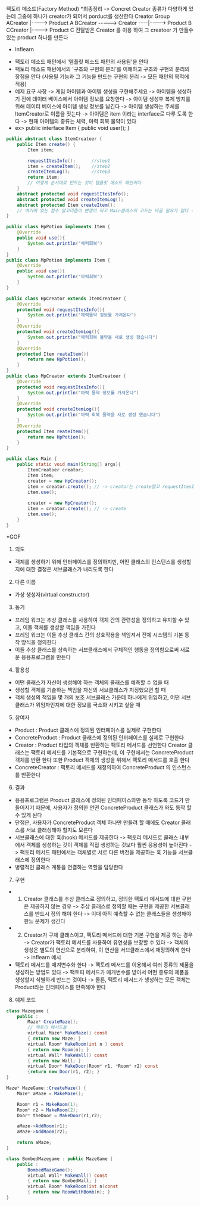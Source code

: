 팩토리 메소드(Factory Method)
*최종정리
-> Concret Creator 종류가 다양하게 있는데 그중에 하나가 creator가 되어서 porduct를 생산한다
    Creator Group                      
      ACreator                          |----> Product A
      BCreator     ----->  Creator  ----|----> Product B          
      CCreator                          |----> Product C
                          전달받은 Creator 를 이용 하여 그 creatoer 가 만들수 있는 product 하나를 만든다

* Inflearn
- 팩토리 메소드 패턴에서 '템플릿 메소드 패턴의 사용됨'을 안다
- 팩토리 메소드 패턴에서의 '구조와 구현의 분리'를 이해하고 구조와 구현의 분리의 장점을 안다
  (사용될 기능과 그 기능을 만드는 구현의 분리 -> 모든 패턴의 목적에 적용)
- 예제 요구 사장
    -> 게임 아이템과 아이템 생성을 구현해주세요
    -> 아이템을 생성하기 전에 데이터 베이스에서 아이템 정보를 요청한다
    -> 아이템 생성후 복제 방지를 위해 데이터 베이스에 아이템 생성 정보를 남긴다
    -> 아이템 생성하는 주체를 ItemCreator로 이름을 짓는다
    -> 아이템은 item 이라는 interface로 다루 도록 한다
    -> 현재 아이템의 종류는 체력, 마력 회복 물약이 있다
- ex>
public interface Item {
    public void user();
}
```java
public abstract class ItemCreatoer {
    public Item create() {
        Item item;

        requestItesInfo();      //step1
        item = createItem();    //step2
        createItemLog();        //step3
        return item;
        // 이렇게 순서대로 만드는 것이 템플릿 메소드 패턴이다
    }
    abstract protected void requestItesInfo();
    abstract protected void createItemLog();
    abstract protected Item createItem();
    // 여기에 있는 함수 알고리즘이 변경이 되고 Main클래스의 코드는 바꿀 필요가 없다 -> 기능과 구현의 분리
}

public class HpPotion implements Item {
    @Override
    public void use(){
        System.out.println("체력회복")
    }
}
public class MpPotion implements Item {
    @Override
    public void use(){
        System.out.println("마력회복")
    }
}

public class HpCreator extends ItemCreatoer {
    @Override
    protected void requestItesInfo(){
        System.out.println("체력물약 정보를 가져온다")
    }
    @Override
    protected void createItemLog(){
        System.out.println("체력회복 물약을 새로 생성 했습니다")
    } 
    @Override
    protected Item reateItem(){
        return new HpPotion();
    }
}
public class MpCreator extends ItemCreatoer {
    @Override
    protected void requestItesInfo(){
        System.out.println("마력 물약 정보를 가져온다")
    }
    @Override
    protected void createItemLog(){
        System.out.println("마력 회복 물약을 새로 생성 했습니다")
    } 
    @Override
    protected Item reateItem(){
        return new HpPotion();
    }
}

public class Main {
    public static void main(String[] args){
        ItemCreatoer creator;
        Item item;
        creator = new HpCreator();
        item = creator.create(); // -> creator는 create말고 requestItesInfo, createItemLog 접근을 막는다
        item.use();
        
        creator = new MpCreator();
        item = creator.create(); // -> create
        item.use();
    }
}
```
*GOF
1. 의도 
- 객체를 생성하기 위해 인터페이스를 정의하지만, 어떤 클래스의 인스턴스를 생성할지에 대한 결정은 서브클래스가 내리도록 한다

2. 다른 이름
- 가상 생성자(virtual constructor)

3. 동기
- 프레임 워크는 추상 클래스를 사용하여 객체 간의 관련성을 정의하고 유지할 수 있고, 이들 객체를 생성할 책임을 가진다
- 프레임 워크는 이들 추상 클래스 간의 상호작용을 책임져서 전체 시스템의 기본 동작 방식을 정의한다
- 이들 추상 클래스를 상속하는 서브클래스에서 구체적인 행동을 정의함으로써 새로운 응용프로그램을 만든다

4. 활용성
- 어떤 클래스가 자신이 생성해야 하는 객체의 클래스를 예측할 수 없을 때
- 생성할 객체를 기술하는 책임을 자신의 서브클래스가 지정했으면 할 때
- 객체 생성의 책임을 몇 개의 보조 서브클래스 가운데 하나에게 위임하고, 어떤 서브 클래스가 위임자인지에 대한 정보를 국소화 시키고 싶을 때

5. 참여자
- Product : Product 클래스에 정의된 인터페이스를 실제로 구현한다
- ConcreteProduct : Product 클래스에 정의된 인터페이스를 실제로 구현한다
- Creator : Product 타입의 객체를 반환하는 팩토리 메서드를 선언한다
            Creator 클래스는 팩토리 메서드를 기본적으로 구현하는데, 이 구현에서는 ConcreteProduct객체를 반환 한다
            또한 Product 객체의 생성을 위해서 팩토리 메서드를 호출 한다
- ConcreteCreator : 팩토리 메서드를 재정의하여 ConcreteProduct 의 인스턴스를 반환한다

6. 결과
- 응용프로그램은 Product 클래스에 정의된 인터페이스와만 동작 하도록 코드가 만들어지기 때문에, 
  사용자가 정의한 언떤 ConcreteProduct 클래스가 와도 동작 할수 있게 된다
- 단점은, 사용자가 ConcreteProduct 객체 하나만 만들려 할 때에도 Creator 클래스를 서브 클래싱해야 할지도 모른다
- 서브클래스에 대한 훅(hook) 메서드를 제공한다
    -> 팩토리 메서드로 클래스 내부에서 객체를 생성하는 것이 객체를 직접 생성하는 것보다 훨씬 응용성이 높아진다
    -> 팩토리 메서드 패턴에서는 객체별로 서로 다른 버전을 제공하는 훅 기능을 서브클래스에 정의한다
- 병렬적인 클래스 계통을 연결하는 역할을 담당한다

7. 구현
- 1. Creator 클래스를 추상 클래스로 정의하고, 정의한 팩토리 메서드에 대한 구현은 제공하지 않는 경우
    -> 추상 클래스로 정의할 때는 구현을 제공한 서브클래스를 반드시 정의 해야 한다
    -> 이때 아직 예측할 수 없는 클래스들을 생성해야 한느 문제가 생긴다
- 2. Creator가 구체 클래스이고, 팩토리 메서드에 대한 기본 구현을 제공 하는 경우
    -> Creator가 팩토리 메서드를 사용하여 유연성을 보장할 수 있다
    -> 객체의 생성은 별도의 연산으로 분리하여, 이 연산을 서브클래스에서 재정의하게 한다 -> inflearn 예시
- 팩토리 메서드를 매겨변수화 한다
    -> 팩토리 메서드를 이용해서 여러 종류의 제품을 생성하는 방법도 있다
    -> 팩토피 메서드가 매개변수를 받아서 어떤 종류의 제품을 생성할지 식별하게 만드는 것이다
    -> 물론, 팩토리 메서드가 생성하는 모든 객체는 Product라는 인터페이스를 만족해야 한다

8. 예제 코드
```java
class Mazegame {
    public :
        Maze* CreateMaze();
        // 팩토리 메서드들
        virtual Maze* MakeMaze() const
        { return new Maze; }
        virtual Room* MakeRoom(int n ) const
        { return new Room(n); }
        virtual Wall* MakeWall() const
        { return new Wall; }
        virtual Door* MakeDoor(Room* r1, *Room* r2) const
        {return new Door(r1, r2); }
}

Maze* MazeGame::CreateMaze() {
    Maze* aMaze = MakeMaze();

    Room* r1 = MakeRoom(1);
    Room* r2 = MakeRoom(2);
    Door* theDoor = MakeDoor(r1,r2);

    aMaze->AddRoom(r1);
    aMaze->AddRoom(r2);

    return aMaze;
}

class BombedMazegame : public MazeGame {
    public :
        BombedMazeGame();
        virtual Wall* MakeWall() const
        { return new BombedWall; }
        virtual Room* MakeRoom(int n)const
        { return new RoomWithBomb(n); }
}
```